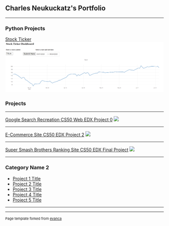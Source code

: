 ## Charles Neukuckatz's Portfolio

---

### Python Projects 

[Stock Ticker](https://github.com/geraltofrivia69/Python-Repository/blob/master/StockTicker2020v5.py)
<img src="images/StockTicker2020.png"/>



### Projects

---
[Google Search Recreation CS50 Web EDX Project 0](/pdf/sample_presentation.pdf)
<img src="images/dummy_thumbnail.jpg?raw=true"/>

---
[E-Commerce Site CS50 EDX Project 2](http://example.com/)
<img src="images/dummy_thumbnail.jpg?raw=true"/>

---
[Super Smash Brothers Ranking Site CS50 EDX Final Project](http://example.com/)
<img src="images/dummy_thumbnail.jpg?raw=true"/>

---


### Category Name 2

- [Project 1 Title](http://example.com/)
- [Project 2 Title](http://example.com/)
- [Project 3 Title](http://example.com/)
- [Project 4 Title](http://example.com/)
- [Project 5 Title](http://example.com/)

---




---
<p style="font-size:11px">Page template forked from <a href="https://github.com/evanca/quick-portfolio">evanca</a></p>
<!-- Remove above link if you don't want to attibute -->
